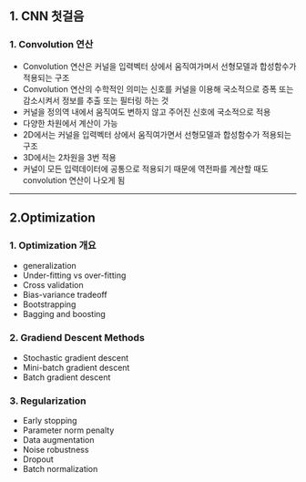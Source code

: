 ## 1. CNN 첫걸음
### 1. Convolution 연산
- Convolution 연산은 커널을 입력벡터 상에서 움직여가며서 선형모델과 합성함수가 적용되는 구조
- Convolution 연산의 수학적인 의미는 신호를 커널을 이용해 국소적으로 증폭 또는 감소시켜서 정보를 추출 또는 필터링 하는 것
- 커널을 정의역 내에서 움직여도 변하지 않고 주어진 신호에 국소적으로 적용
- 다양한 차원에서 계산이 가능
- 2D에서는 커널을 입력벡터 상에서 움직여가면서 선형모델과 합성함수가 적용되는 구조
- 3D에서는 2차원을 3번 적용
- 커널이 모든 입력데이터에 공통으로 적용되기 때문에 역전파를 계산할 때도 convolution 연산이 나오게 됨

---

## 2.Optimization
### 1. Optimization 개요
- generalization
- Under-fitting vs over-fitting
- Cross validation
- Bias-variance tradeoff
- Bootstrapping
- Bagging and boosting

### 2. Gradiend Descent Methods
- Stochastic gradient descent
- Mini-batch gradient descent
- Batch gradient descent

### 3. Regularization
- Early stopping
- Parameter norm penalty
- Data augmentation
- Noise robustness
- Dropout
- Batch normalization
